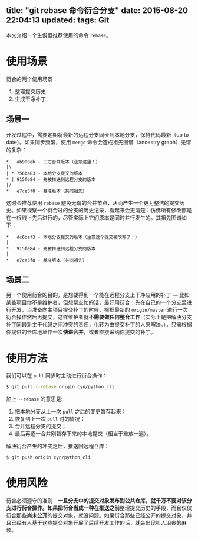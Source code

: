 title: "git rebase 命令衍合分支"
date: 2015-08-20 22:04:13
updated: 
tags: Git
---

本文介绍一个生僻但推荐使用的命令 `rebase`。

# 使用场景

衍合的两个使用场景：

1. 整理提交历史
2. 生成干净补丁

## 场景一

开发过程中，需要定期将最新的远程分支同步到本地分支，保持代码最新（up to date）。如果同步频繁，使用 `merge` 命令会造成祖先图谱（ancestry graph）无谓的复杂：

```
*   ab900eb - 三方合并版本（注意这里！）
|\
| * 756ba83 - 本地分支提交的版本
* | 915fe84 - 先被推送到远程分支的版本
|/
*   e7ce3f8 - 基准版本（共同祖先）
```

这时会推荐使用 `rebase` 避免无谓的合并节点，从而产生一个更为整洁的提交历史。如果视察一个衍合过的分支的历史记录，看起来会更清楚：仿佛所有修改都是在一根线上先后进行的，尽管实际上它们原本是同时并行发生的。其祖先图谱如下：

```
*   dc6baf3 - 本地分支提交的版本（注意这个提交被改写了！）
|
*   915fe84 - 先被推送到远程分支的版本
|
*   e7ce3f8 - 基准版本（共同祖先）
```

## 场景二

另一个使用衍合的目的，是想要得到一个能在远程分支上干净应用的补丁 — 比如某些项目你不是维护者，但想帮点忙的话，最好用衍合：先在自己的一个分支里进行开发，当准备向主项目提交补丁的时候，根据最新的 `origin/master` 进行一次衍合操作然后再提交，这样维护者就**不需要做任何整合工作**（实际上是把解决分支补丁同最新主干代码之间冲突的责任，化转为由提交补丁的人来解决。），只需根据你提供的仓库地址作一次**快进合并**，或者直接采纳你提交的补丁。

# 使用方法

我们可以在 `pull` 同步时主动进行衍合操作：

```bash
$ git pull --rebase origin cyn/python_cli
```

加上 `--rebase` 的意思是: 

1. 把本地分支从上一次 `pull` 之后的变更暂存起来；
2. 恢复到上一次 `pull` 时的情况；
3. 合并远程分支的提交；
4. 最后再逐一合并刚暂存下来的本地提交（相当于重放一遍）。

解决衍合产生的冲突之后，推送回远程仓库：

```bash
$ git push origin cyn/python_cli
```

# 使用风险

衍合必须遵守的准则：**一旦分支中的提交对象发布到公共仓库，就千万不要对该分支进行衍合操作。**如果把衍合当成一种**在推送之前**整理提交历史的手段，而且仅仅衍合那些**尚未公开**的提交对象，就没问题。如果衍合那些已经公开的提交对象，并且已经有人基于这些提交对象开展了后续开发工作的话，就会出现叫人沮丧的麻烦。
